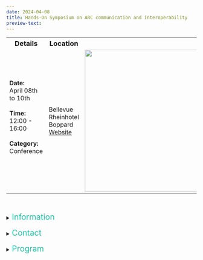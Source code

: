 ```yaml
---
date: 2024-04-08
title: Hands-On Symposium on ARC communication and interoperability
preview-text:
---
```


<!--Here comes the general part-->

<table>
<tr>
    <th><b><font size="4">Details</font></b></th>
    <th><b><font size="4">Location</font></b></th>
    <th><b><font size="4"></font></b></th>
</tr>
<tr>
    <td>
    <b>Date:</b><br>
    April 08th to 10th<br>
    <br>
    <b>Time:</b><br>
    12:00 - 16:00<br>
    <br>  
    <b>Category:</b>
    <br>Conference<br><br>
    </td>
    <td>
    Bellevue Rheinhotel Boppard<br>
    <a href="https://www.bellevue-boppard.de/">Website</a>
    </td>
    <td>
    <img src="https://www.bellevue-boppard.de/media/0dffb27a-39c9-4112-bfed-13ab548018e9/01-a-bellevue-rheinhotel-frontansicht-2015.jpg?w=2500" width="600" height="375" style="border:0;" allowfullscreen="" loading="lazy" referrerpolicy="no-referrer-when-downgrade"/>
    </td>
</tr>
</table>
<br>
<br>

<details><summary><span style="color: #1fc2a7;font-size:1.5em">
Information
</summary>

**Hands-On Symposium on ARC communication and interoperability**  
*April 08th to 10th, 2024*

The symposium is an on-site, in presence event held at the [Bellevue-Rheinhotel Boppard](https://www.bellevue-boppard.de/). It will be held over three days. 

The first afternoon will include talks and discussions surrounding the ARC ecosystem. Here, we will discuss how ARC information is presented to users and how ARCs interoperate with other research data standards implemented in different NFDIs. 

From the first evening onwards, we will mostly work hands-on and hack collaboratively in groups on the goals identified in the first round of discussions.

The conference will create a space for experts of the different NFDIs to interact, discuss and implement, leading to better mutual understanding and greater interoperability between standards and toolings used.
</details>
<br>

<details><summary><span style="color: #1fc2a7;font-size:1.5em">
Contact
</summary>

**Registration is done via mail**.   
Write to:

Heinrich Lukas Weil<br>
<a href="javascript:location='mailto:weil@rptu.de">weil@rptu.de</a>

We will send you further information in early March.
 
We hope you will join us in sharing our collective Research Data Management knowledge and improving the existing eco systems!

</details>
<br>
<!--Here comes the program part-->

<details><summary><span style="color: #1fc2a7;font-size:1.5em">
Program
</summary>

**Preliminary program:**

<iframe src="https://kroki.io/mermaid/svg/eNpVkMtqwzAQRff-itlkVwU5TiDVLrQUL2pSyBcM0sQWsUdGUkv795Ulu1CtxDn36jFCiMrYMI_40zlDCrSbZtSxEkn0yDFWkFZ0JgXQP8iDu98Ls3EkkOe9PIKAznGKZGEw0pvzE0ZoWzVNGeK3DSvctWrXVZkG0tE6hg_veo8lefHefuG4bEFBXSspn-AwAGR7oxCWRr24Jrt6fxqya5FNEFfeqkfVJN1s-joTp4x-WO4Xfc7tVf57zs1pi2NG75-sB4DtyEO5sXRe0iiI_twpu0aWb7xa5jStTT6vxV_PSl3P" style="border:0;width:70%;min-width:600px;height:20%" allowfullscreen="" loading="lazy" referrerpolicy="no-referrer-when-downgrade"></iframe>

<iframe src="https://kroki.io/mermaid/svg/eNpVkEFuwyAQRfc-xWyyKxGJXallm6pl0ciV0guMYGKj2GAZLLW37xiStmGF3vuaPyCEqKyL04Dfx2BJgQnjhCZVgkWHPqUK-KRgOYDzhWYI53NhLg0E8nkrGxDwuVDkTDYWE72GecQEWqtxzBC_XLzCjVabY5VpJJNc8PAxh27GkjxRjCvbAyier6R8gN32sYdsNXobRevXO_udVPXNl0A7kQduWsZbpC4j-j-t0Vyc71b5lGVT5N1Op2AcDhkd-NFEcN9Zy7Lv--JND79y_7_tjZJolwS8NLw47_n_ONJcO38AF5ZixQ" style="border:0;width:70%;min-width:600px;height:20%" loading="lazy" referrerpolicy="no-referrer-when-downgrade"></iframe>

<iframe src="https://kroki.io/mermaid/svg/eNp1jz1PwzAQhvf8ilu6YWQ3WfCKVGVoVQQD88m-Jlbjc2QbCf49h9siQMKT9Tz33odSqvOhrAt-HJInCy7FFV3tlIgJudYO5NXkpQDzmTKk0-nCQl0IjL7XAyh4Jc9UpKo5j5V2KUesMI42xgbxPZQr3Ix2c2iwkKshMTzlNGWM_7IR2Rd15K8_WNAPVus72M4ATe8C4wLPFGXHIt6Y5s3c7HEllg7uHHi6NjB9Kxhm6H7NfEku4NLQo1xKBLeAtr0Een3ZZ__GboZvuf057k9wuAU_ASpNYFE" style="border:0;width:70%;min-width:600px;height:20%" allowfullscreen="" loading="lazy" referrerpolicy="no-referrer-when-downgrade"></iframe>

</details>
